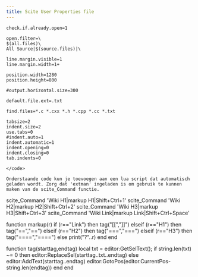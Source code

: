```yaml
---
title: Scite User Properties file
---
```


```
check.if.already.open=1

open.filter=\
$(all.files)\
All Source|$(source.files)|\

line.margin.visible=1
line.margin.width=1+

position.width=1280
position.height=800

#output.horizontal.size=300

default.file.ext=.txt

find.files=*.c *.cxx *.h *.cpp *.cc *.txt

tabsize=2
indent.size=2
use.tabs=0
#indent.auto=1
indent.automatic=1
indent.opening=0
indent.closing=0
tab.indents=0

</code>

Onderstaande code kun je toevoegen aan een lua script dat automatisch geladen wordt. Zorg dat 'extman' ingeladen is om gebruik te kunnen maken van de scite_Command functie.
```
scite_Command 'Wiki H1|markup H1|Shift+Ctrl+1'
scite_Command 'Wiki H2|markup H2|Shift+Ctrl+2'
scite_Command 'Wiki H3|markup H3|Shift+Ctrl+3'
scite_Command 'Wiki Link|markup Link|Shift+Ctrl+Space'

function markup(r)
	if (r=="Link") then tag("[[","]]")
	elseif (r=="H1") then tag("==","==")
	elseif (r=="H2") then tag("===","===")
	elseif (r=="H3") then tag("====","====")
	else print("?"..r)
	end
end

function tag(starttag,endtag)
	local txt = editor:GetSelText();
	if string.len(txt) ~= 0 then
		editor:ReplaceSel(starttag..txt..endtag)
	else
		editor:AddText(starttag..endtag)
		editor:GotoPos(editor.CurrentPos-string.len(endtag))
	end
end
</code>
